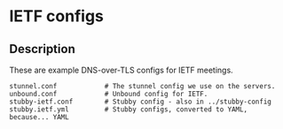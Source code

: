 # IETF configs

## Description
These are example DNS-over-TLS configs for IETF meetings.

```
stunnel.conf 			# The stunnel config we use on the servers.
unbound.conf			# Unbound config for IETF.
stubby-ietf.conf		# Stubby config - also in ../stubby-config
stubby.ietf.yml     	# Stubby configs, converted to YAML, because... YAML
```